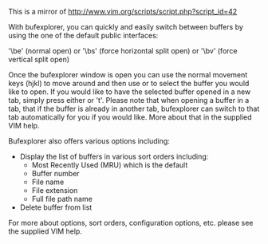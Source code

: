 This is a mirror of http://www.vim.org/scripts/script.php?script_id=42

With bufexplorer, you can quickly and easily switch between buffers by using the one of the default public interfaces:

  '\be' (normal open)  or
  '\bs' (force horizontal split open)  or
  '\bv' (force vertical split open)

Once the bufexplorer window is open you can use the normal movement keys (hjkl) to move around and then use <Enter> or <Left-Mouse-Click> to select the buffer you would like to open. If you would like to have the selected buffer opened in a new tab, simply press either <Shift-Enter> or 't'. Please note that when opening a buffer in a tab, that if the buffer is already in another tab, bufexplorer can switch to that tab automatically for you if you would like. More about that in the supplied VIM help.

Bufexplorer also offers various options including:
- Display the list of buffers in various sort orders including:
    - Most Recently Used (MRU) which is the default
    - Buffer number
    - File name
    - File extension
    - Full file path name
- Delete buffer from list 

For more about options, sort orders, configuration options, etc. please see the supplied VIM help.